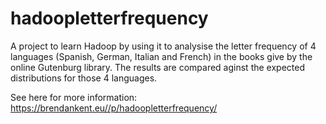 # hadoopletterfrequency
A project to learn Hadoop by using it to analysise the letter frequency of 4 languages (Spanish, German, Italian and French) in the books give by the online Gutenburg library. The results are compared aginst the expected distributions for those 4 languages.

See here for more information: https://brendankent.eu//p/hadoopletterfrequency/
